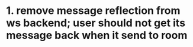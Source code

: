 # 1. remove message reflection from ws backend; user should not get its message back when it send to room 